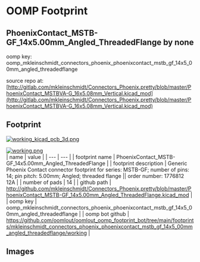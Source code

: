 # OOMP Footprint  
## PhoenixContact_MSTB-GF_14x5.00mm_Angled_ThreadedFlange  by none  
  
oomp key: oomp_mkleinschmidt_connectors_phoenix_phoenixcontact_mstb_gf_14x5_00mm_angled_threadedflange  
  
source repo at: [http://gitlab.com/mkleinschmidt/Connectors_Phoenix.pretty/blob/master/PhoenixContact_MSTBVA-G_16x5.08mm_Vertical.kicad_mod](http://gitlab.com/mkleinschmidt/Connectors_Phoenix.pretty/blob/master/PhoenixContact_MSTBVA-G_16x5.08mm_Vertical.kicad_mod)  
## Footprint  
  
[![working_kicad_pcb_3d.png](working_kicad_pcb_3d_600.png)](working_kicad_pcb_3d.png)  
  
[![working.png](working_600.png)](working.png)  
| name | value | 
| --- | --- | 
| footprint name | PhoenixContact_MSTB-GF_14x5.00mm_Angled_ThreadedFlange | 
| footprint description | Generic Phoenix Contact connector footprint for series: MSTB-GF; number of pins: 14; pin pitch: 5.00mm; Angled; threaded flange || order number: 1776812 12A | 
| number of pads | 14 | 
| github path | http://github.com/mkleinschmidt/Connectors_Phoenix.pretty/blob/master/PhoenixContact_MSTB-GF_14x5.00mm_Angled_ThreadedFlange.kicad_mod | 
| oomp key | oomp_mkleinschmidt_connectors_phoenix_phoenixcontact_mstb_gf_14x5_00mm_angled_threadedflange | 
| oomp bot github | https://github.com/oomlout/oomlout_oomp_footprint_bot/tree/main/footprints/mkleinschmidt_connectors_phoenix_phoenixcontact_mstb_gf_14x5_00mm_angled_threadedflange/working | 
## Images  
